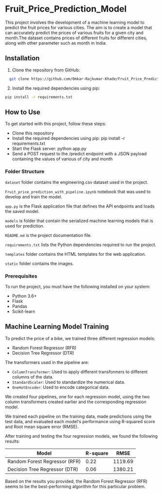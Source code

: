 # Fruit_Price_Prediction_Model
This project involves the development of a machine learning model to predict the fruit prices for various cities. The aim is to create a model that can accurately predict the prices of various fruits for a given city and month.The dataset contains prices of different fruits for different cities, along with other parameter such as month in India.

## Installation

1. Clone the repository from GitHub:

```bash
  git clone https://github.com/Omkar-Rajkumar-Khade/Fruit_Price_Prediction_Model.git
```


2. Install the required dependencies using pip:
```bash
pip install -r requirements.txt
```


## How to Use
To get started with this project, follow these steps:
* Clone this repository
* Install the required dependencies using pip: pip install -r requirements.txt
* Start the Flask server: python app.py
* Send a POST request to the /predict endpoint with a JSON payload containing the values of various of city and month

### Folder Structure 

`dataset` folder contains the engineering.csv dataset used in the project.

`Fruit_price_prediction_with_pipeline.ipynb` notebook that was used to develop and train the model.

`app.py` is the Flask application file that defines the API endpoints and loads the saved model.

`models` is folder that contain the serialized machine learning models that is used for prediction.

`README.md` is the project documentation file.

`requirements.txt` lists the Python dependencies required to run the project.

`templates` folder contains the HTML templates for the web application.

`static` folder contains the images.


### Prerequisites

To run the project, you must have the following installed on your system:

* Python 3.6+
* Flask
* Pandas
* Scikit-learn

## Machine Learning Model Training

To predict the price of a bike, we trained three different regression models:

* Random Forest Regressor (RFR)
* Decision Tree Regressor (DTR)

The transformers used in the pipeline are:

* `ColumnTransformer`: Used to apply different transformers to different columns of the data.
* `StandardScaler`: Used to standardize the numerical data.
* `OneHotEncoder`: Used to encode categorical data.

We created four pipelines, one for each regression model, using the two column transformers created earlier and the corresponding regression model.

We trained each pipeline on the training data, made predictions using the test data, and evaluated each model's performance using R-squared score and Root mean square error (RMSE).

After training and testing the four regression models, we found the following results:

| Model           | R-square | RMSE |
| ----------------- |----------------| ------------------------------------------------------------------ |
| Random Forest Regressor (RFR) | 0.22| 1119.69 |
| Decision Tree Regressor (DTR) |0.06 | 1380.21|

Based on the results you provided, the Random Forest Regressor (RFR) seems to be the best-performing algorithm for this particular problem.
